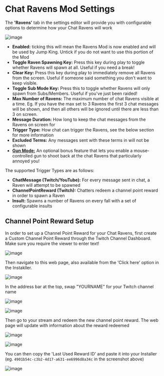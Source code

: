# Chat Ravens Mod Settings

The **'Ravens'** tab in the settings editor will provide you with configurable options to determine how your Chat Ravens will work

![image](https://user-images.githubusercontent.com/9095972/233858875-fbdf42f5-4e8c-4532-96c8-32f7b56217c1.png)

- **Enabled:** ticking this will mean the Ravens Mod is now enabled and will be used by Jump King. Untick if you do not want to use this portion of the Mod
- **Toggle Raven Spawning Key:** Press this key during play to toggle whether Ravens will spawn at all. Useful if you need a break!
- **Clear Key:** Press this key during play to immediately remove all Ravens from the screen. Useful if someone said something you don't want to keep visible.
- **Toggle Sub Mode Key:** Press this to toggle whether Ravens will only spawn from Subs/Members. Useful if you've just been raided!
- **Max Number of Ravens:** The maximum number of chat Ravens visible at a time. Eg. If you have the max set to 3 Ravens the first 3 chat messages will be shown, and then all others will be ignored until there are less than 3 on screen.
- **Message Duration:** How long to keep the chat messages from the Ravens on screen for
- **Trigger Type:** How chat can trigger the Ravens, see the below section for more information
- **Excluded Terms:** Any messages sent with these terms in will not be shown
- [**Gun Mode:**](https://user-images.githubusercontent.com/9095972/164544496-50060983-da29-4b0c-89bb-7bdcc1011a25.gif) An optional bonus feature that lets you enable a mouse-controlled gun to shoot back at the chat Ravens that particularly annoyed you!

The supported Trigger Types are as follows:
- **ChatMessage (Twitch/YouTube):** For every message sent in chat, a Raven will attempt to be spawned
- **ChannelPointReward (Twitch):** Chatters redeem a channel point reward in order to spawn a Raven
- **Insult:** Spawns a number of Ravens on every fall with a set of configurable insults

## Channel Point Reward Setup

In order to set up a Channel Point Reward for your Chat Ravens, first create a Custom Channel Point Reward through the Twitch Channel Dashboard. Make sure you require the viewer to enter text!

![image](https://user-images.githubusercontent.com/9095972/233859302-54c5eec1-d1f1-4153-b76a-530c9d2c809e.png)

Then navigate to this web page, also available from the 'Click here' option in the Instakller.

![image](https://user-images.githubusercontent.com/9095972/233859251-c2661b6c-a631-4ff8-9bfb-86bb1da5f3d0.png)

In the address bar at the top, swap "YOURNAME" for your Twitch channel name

![image](https://user-images.githubusercontent.com/9095972/233859370-a1e083e2-1ffd-4bb1-98eb-f53cc3033117.png)

![image](https://user-images.githubusercontent.com/9095972/233859379-07fad55a-92df-4a7e-a3bb-3618cb91ae16.png)

Then go to your stream and redeem the new channel point reward. The web page will update with information about the reward redeemed

![image](https://user-images.githubusercontent.com/9095972/233859416-eef203cf-c326-411d-b06c-4a14cb43f61e.png)

![image](https://user-images.githubusercontent.com/9095972/233859431-0264a50f-f2f5-434c-9d88-a408492619ef.png)

You can then copy the 'Last Used Reward ID' and paste it into your Installer (eg. `4901b54c-c3b2-4d17-a631-ee6996d8a34c` in the screenshot above)

![image](https://user-images.githubusercontent.com/9095972/233859477-d4517281-8296-40ad-9eb9-d25ff7e5a793.png)




